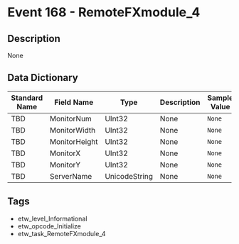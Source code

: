 # Event 168 - RemoteFXmodule_4

## Description
None

## Data Dictionary
|Standard Name|Field Name|Type|Description|Sample Value|
|---|---|---|---|---|
|TBD|MonitorNum|UInt32|None|`None`|
|TBD|MonitorWidth|UInt32|None|`None`|
|TBD|MonitorHeight|UInt32|None|`None`|
|TBD|MonitorX|UInt32|None|`None`|
|TBD|MonitorY|UInt32|None|`None`|
|TBD|ServerName|UnicodeString|None|`None`|

## Tags
* etw_level_Informational
* etw_opcode_Initialize
* etw_task_RemoteFXmodule_4